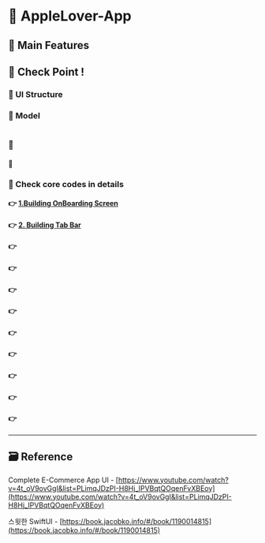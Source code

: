 # 📲 AppleLover-App

<!-- ! gif 스크린샷 -->

## 📌 Main Features

<!-- ## 👉 Pod library -->

<!-- ### 🔷  -->

<!-- >  -->

<!-- #### 설치

`pod init`

```ruby

```

`pod install`
 -->

<!-- ## 📌 Project Setup -->

## 🔑 Check Point !

### 🔷 UI Structure

<!-- ! ppt UI structure -->

### 🔷 Model

```swift

```

### 🔷

#### 🔶

### 🔷 Check core codes in details

#### 👉 [1.Building OnBoarding Screen]()

#### 👉 [2. Building Tab Bar]()

#### 👉 []()

#### 👉 []()

#### 👉 []()

#### 👉 []()

#### 👉 []()

#### 👉 []()

#### 👉 []()

#### 👉 []()

#### 👉 []()

<!-- #### 👉 -->

<!-- > Describing check point in details in Jacob's DevLog - https://jacobko.info/firebaseios/ios-firebase-03/ -->

<!-- ## ❌ Error Check Point

### 🔶 -->

<!-- xcode Mark template -->

<!--
// MARK: IBOutlet
// MARK: LifeCycle
// MARK: Actions
// MARK: Methods
// MARK: Extensions
-->

<!-- <p align="center">
  <img height="350"  alt="스크린샷" src="">
</p> -->

<!-- README 한 줄에 여러 screenshoot 놓기 예제 -->
<!-- <p>
   <img height="350" alt="스크린샷" src="">
   <img height="350" alt="스크린샷" src="">
   <img height="350" alt="스크린샷" src="">
</p> -->

---

<!-- 🔶 🔷 📌 🔑 👉 -->

## 🗃 Reference

Complete E-Commerce App UI - [https://www.youtube.com/watch?v=4t_oV9ovGgI&list=PLimqJDzPI-H8Hj_IPVBqtQOqenFvXBEoy](https://www.youtube.com/watch?v=4t_oV9ovGgI&list=PLimqJDzPI-H8Hj_IPVBqtQOqenFvXBEoy)

스윗한 SwiftUI - [https://book.jacobko.info/#/book/1190014815](https://book.jacobko.info/#/book/1190014815)
